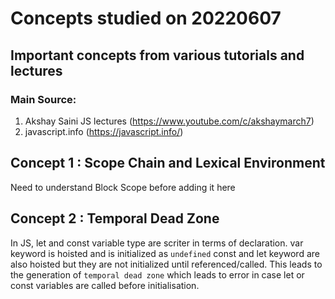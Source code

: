 # Concepts studied on 20220607
## Important concepts from various tutorials and lectures

### Main Source:
1. Akshay Saini JS lectures (https://www.youtube.com/c/akshaymarch7)
2. javascript.info (https://javascript.info/)

## Concept 1 : Scope Chain and Lexical Environment

Need to understand Block Scope before adding it here

## Concept 2 : Temporal Dead Zone

In JS, let and const variable type are scriter in terms of declaration.
var keyword is hoisted and is initialized as `undefined`
const and let keyword are also hoisted but they are not initialized until referenced/called. This leads to the 
generation of `temporal dead zone` which leads to error in case let or const variables are called before initialisation.

##


